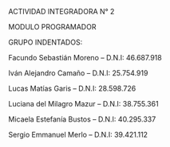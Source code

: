 ACTIVIDAD INTEGRADORA N° 2

MODULO PROGRAMADOR

GRUPO INDENTADOS:

Facundo Sebastián Moreno – D.N.I: 46.687.918

Iván Alejandro Camaño – D.N.I: 25.754.919

Lucas Matías Garis – D.N.I: 28.598.726

Luciana del Milagro Mazur – D.N.I: 38.755.361

Micaela Estefanía Bustos – D.N.I: 40.295.337

Sergio Emmanuel Merlo – D.N.I: 39.421.112
